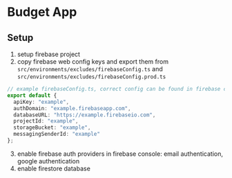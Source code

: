 # Budget App

## Setup

1. setup firebase project
2. copy firebase web config keys and export them from `src/environments/excludes/firebaseConfig.ts` and `src/environments/excludes/firebaseConfig.prod.ts`

```typescript
// example firebaseConfig.ts, correct config can be found in firebase console
export default {
  apiKey: "example",
  authDomain: "example.firebaseapp.com",
  databaseURL: "https://example.firebaseio.com",
  projectId: "example",
  storageBucket: "example",
  messagingSenderId: "example"
};
```

3. enable firebase auth providers in firebase console: email authentication, google authentication
4. enable firestore database

